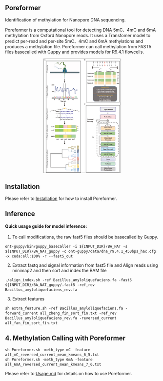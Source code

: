 ## Poreformer
Identification of methylation for Nanopore DNA sequencing.

Poreformer is a computational tool for detecting DNA 5mC、4mC and 6mA methylation from Oxford Nanopore reads. It uses a Transfomer model to predict per-read and per-site 5mC、4mC and 6mA methylations and produces a methylation file. Poreformer can call methylation from FAST5 files basecalled with Guppy and provides models for R9.4.1 flowcells.
<p align="center"> <img src="https://github.com/Bessyyi/Poreformer/blob/main/img/model.png"  width="50%" > </p>


## Installation 
Please refer to [Installation](https://github.com/Bessyyi/Poreformer/blob/main/docs/install.md) for how to install Poreformer.

## Inference
#### Quick usage guide for model inference:

  1. To call modifications, the raw fast5 files should be basecalled by Guppy.
```
ont-guppy/bin/guppy_basecaller -i ${INPUT_DIR}/BA_NAT -s ${INPUT_DIR}/BA_NAT_guppy -c ont-guppy/data/dna_r9.4.1_450bps_hac.cfg -x cuda:all:100% -r --fast5_out
```
  2. Extract fastq and signal information from fast5 file and Align reads using minimap2 and then sort and index the BAM file
```
./align_index.sh -ref Bacillus_amyloliquefaciens.fa -fast5 ${INPUT_DIR}/BA_NAT_guppy/.fast5 -ref_rev Bacillus_amyloliquefaciens_rev.fa
```
  3. Extract features
```
sh extra_feature.sh -ref Bacillus_amyloliquefaciens.fa -forward_current all_zheng_fin_sort_fin.txt -ref_rev Bacillus_amyloliquefaciens_rev.fa -reversed_current all_fan_fin_sort_fin.txt
```
## 4. Methylation Calling with Poreformer
```
sh Poreformer.sh -meth_type mC -feature all_mC_reversed_current_mean_kmeans_6_5.txt
sh Poreformer.sh -meth_type 6mA -feature all_6mA_reversed_current_mean_kmeans_7_6.txt

```
Please refer to [Usage.md](docs/Usage.md) for details on how to use Poreformer.
